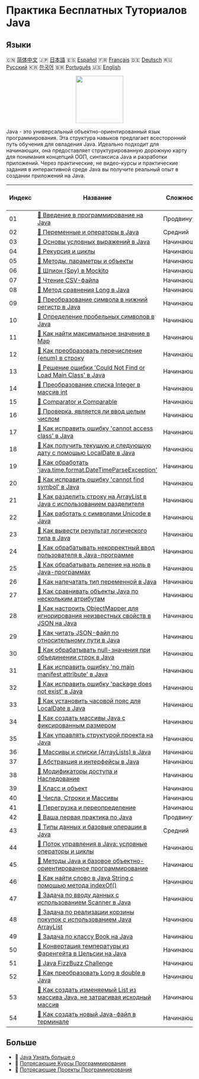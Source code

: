 # Практика Бесплатных Туториалов Java

## Языки

🇨🇳 [简体中文](README_zh.md) 🇯🇵 [日本語](README_ja.md) 🇪🇸 [Español](README_es.md) 🇫🇷 [Français](README_fr.md) 🇩🇪 [Deutsch](README_de.md) 🇷🇺 [Русский](README_ru.md) 🇰🇷 [한국어](README_ko.md) 🇧🇷 [Português](README_pt.md) 🇺🇸 [English](README.md) 

<div align="center">
<img width="128px" src="https://file.labex.io/path/vBtgM8cNsQFn.png">
</div>

Java - это универсальный объектно-ориентированный язык программирования. Эта структура навыков предлагает всесторонний путь обучения для овладения Java. Идеально подходит для начинающих, она предоставляет структурированную дорожную карту для понимания концепций ООП, синтаксиса Java и разработки приложений. Через практические, не видео-курсы и практические задания в интерактивной среде Java вы получите реальный опыт в создании приложений на Java.

|   Индекс | Название                                                                                                                                                                                                       | Сложность   | Ссылка на туториал                                                                                                                       |
|----------|----------------------------------------------------------------------------------------------------------------------------------------------------------------------------------------------------------------|-------------|------------------------------------------------------------------------------------------------------------------------------------------|
|       01 | [📖 Введение в программирование на Java](https://labex.io/ru/tutorials/java-introduction-to-java-programming-178546)                                                                                           | Продвинутый | [🔗 View](https://labex.io/ru/tutorials/java-introduction-to-java-programming-178546)                                                    |
|       02 | [📖 Переменные и операторы в Java](https://labex.io/ru/tutorials/java-variables-and-operators-in-java-178553)                                                                                                  | Средний     | [🔗 View](https://labex.io/ru/tutorials/java-variables-and-operators-in-java-178553)                                                     |
|       03 | [📖 Основы условных выражений в Java](https://labex.io/ru/tutorials/java-java-conditional-expressions-fundamentals-178545)                                                                                     | Начинающий  | [🔗 View](https://labex.io/ru/tutorials/java-java-conditional-expressions-fundamentals-178545)                                           |
|       04 | [📖 Рекурсия и циклы](https://labex.io/ru/tutorials/java-recursion-and-loops-178552)                                                                                                                           | Начинающий  | [🔗 View](https://labex.io/ru/tutorials/java-recursion-and-loops-178552)                                                                 |
|       05 | [📖 Методы, параметры и объекты](https://labex.io/ru/tutorials/java-methods-parameters-and-object-178547)                                                                                                      | Начинающий  | [🔗 View](https://labex.io/ru/tutorials/java-methods-parameters-and-object-178547)                                                       |
|       06 | [📖 Шпион (Spy) в Mockito](https://labex.io/ru/tutorials/java-spy-in-mockito-117989)                                                                                                                           | Начинающий  | [🔗 View](https://labex.io/ru/tutorials/java-spy-in-mockito-117989)                                                                      |
|       07 | [📖 Чтение CSV-файла](https://labex.io/ru/tutorials/java-reading-a-csv-file-117982)                                                                                                                            | Начинающий  | [🔗 View](https://labex.io/ru/tutorials/java-reading-a-csv-file-117982)                                                                  |
|       08 | [📖 Метод сравнения Long в Java](https://labex.io/ru/tutorials/java-java-long-compare-method-117868)                                                                                                           | Начинающий  | [🔗 View](https://labex.io/ru/tutorials/java-java-long-compare-method-117868)                                                            |
|       09 | [📖 Преобразование символа в нижний регистр в Java](https://labex.io/ru/tutorials/java-convert-character-to-lowercase-in-java-117580)                                                                          | Начинающий  | [🔗 View](https://labex.io/ru/tutorials/java-convert-character-to-lowercase-in-java-117580)                                              |
|       10 | [📖 Определение пробельных символов в Java](https://labex.io/ru/tutorials/java-determining-space-characters-in-java-117547)                                                                                    | Начинающий  | [🔗 View](https://labex.io/ru/tutorials/java-determining-space-characters-in-java-117547)                                                |
|       11 | [📖 Как найти максимальное значение в Map](https://labex.io/ru/tutorials/java-how-to-find-maximum-value-map-117436)                                                                                            | Начинающий  | [🔗 View](https://labex.io/ru/tutorials/java-how-to-find-maximum-value-map-117436)                                                       |
|       12 | [📖 Как преобразовать перечисление (enum) в строку](https://labex.io/ru/tutorials/java-how-to-convert-enum-to-string-117421)                                                                                   | Начинающий  | [🔗 View](https://labex.io/ru/tutorials/java-how-to-convert-enum-to-string-117421)                                                       |
|       13 | [📖 Решение ошибки 'Could Not Find or Load Main Class' в Java](https://labex.io/ru/tutorials/java-resolving-could-not-find-or-load-main-class-error-in-java-117401)                                            | Начинающий  | [🔗 View](https://labex.io/ru/tutorials/java-resolving-could-not-find-or-load-main-class-error-in-java-117401)                           |
|       14 | [📖 Преобразование списка Integer в массив int](https://labex.io/ru/tutorials/java-convert-integer-list-to-int-array-117397)                                                                                   | Начинающий  | [🔗 View](https://labex.io/ru/tutorials/java-convert-integer-list-to-int-array-117397)                                                   |
|       15 | [📖 Comparator и Comparable](https://labex.io/ru/tutorials/java-comparator-and-comparable-117394)                                                                                                              | Начинающий  | [🔗 View](https://labex.io/ru/tutorials/java-comparator-and-comparable-117394)                                                           |
|       16 | [📖 Проверка, является ли ввод целым числом](https://labex.io/ru/tutorials/java-check-if-input-is-integer-117391)                                                                                              | Начинающий  | [🔗 View](https://labex.io/ru/tutorials/java-check-if-input-is-integer-117391)                                                           |
|       17 | [📖 Как исправить ошибку 'cannot access class' в Java](https://labex.io/ru/tutorials/java-how-to-resolve-cannot-access-class-error-417323)                                                                     | Начинающий  | [🔗 View](https://labex.io/ru/tutorials/java-how-to-resolve-cannot-access-class-error-417323)                                            |
|       18 | [📖 Как получить текущую и следующую дату с помощью LocalDate в Java](https://labex.io/ru/tutorials/java-how-to-get-the-current-date-and-next-date-using-localdate-in-java-414036)                             | Начинающий  | [🔗 View](https://labex.io/ru/tutorials/java-how-to-get-the-current-date-and-next-date-using-localdate-in-java-414036)                   |
|       19 | [📖 Как обработать 'java.time.format.DateTimeParseException'](https://labex.io/ru/tutorials/java-how-to-handle-java-time-format-datetimeparseexception-417320)                                                 | Начинающий  | [🔗 View](https://labex.io/ru/tutorials/java-how-to-handle-java-time-format-datetimeparseexception-417320)                               |
|       20 | [📖 Как исправить ошибку 'cannot find symbol' в Java](https://labex.io/ru/tutorials/java-how-to-resolve-cannot-find-symbol-error-in-java-415709)                                                               | Начинающий  | [🔗 View](https://labex.io/ru/tutorials/java-how-to-resolve-cannot-find-symbol-error-in-java-415709)                                     |
|       21 | [📖 Как разделить строку на ArrayList в Java с использованием разделителя](https://labex.io/ru/tutorials/java-how-to-split-a-string-into-an-arraylist-using-a-delimiter-in-java-415655)                        | Начинающий  | [🔗 View](https://labex.io/ru/tutorials/java-how-to-split-a-string-into-an-arraylist-using-a-delimiter-in-java-415655)                   |
|       22 | [📖 Как работать с символами Unicode в Java](https://labex.io/ru/tutorials/java-how-to-work-with-unicode-characters-in-java-414959)                                                                            | Начинающий  | [🔗 View](https://labex.io/ru/tutorials/java-how-to-work-with-unicode-characters-in-java-414959)                                         |
|       23 | [📖 Как вывести результат логического типа в Java](https://labex.io/ru/tutorials/java-how-to-print-a-java-boolean-result-414108)                                                                               | Начинающий  | [🔗 View](https://labex.io/ru/tutorials/java-how-to-print-a-java-boolean-result-414108)                                                  |
|       24 | [📖 Как обрабатывать некорректный ввод пользователя в Java-программе](https://labex.io/ru/tutorials/java-how-to-handle-invalid-user-input-in-a-java-program-414054)                                            | Начинающий  | [🔗 View](https://labex.io/ru/tutorials/java-how-to-handle-invalid-user-input-in-a-java-program-414054)                                  |
|       25 | [📖 Как обрабатывать деление на ноль в Java-программах](https://labex.io/ru/tutorials/java-how-to-handle-division-by-zero-in-java-programs-414047)                                                             | Начинающий  | [🔗 View](https://labex.io/ru/tutorials/java-how-to-handle-division-by-zero-in-java-programs-414047)                                     |
|       26 | [📖 Как напечатать тип переменной в Java](https://labex.io/ru/tutorials/java-how-to-print-variable-type-in-java-421459)                                                                                        | Начинающий  | [🔗 View](https://labex.io/ru/tutorials/java-how-to-print-variable-type-in-java-421459)                                                  |
|       27 | [📖 Как сравнивать объекты Java по нескольким атрибутам](https://labex.io/ru/tutorials/java-how-to-compare-java-objects-based-on-multiple-attributes-417392)                                                   | Начинающий  | [🔗 View](https://labex.io/ru/tutorials/java-how-to-compare-java-objects-based-on-multiple-attributes-417392)                            |
|       28 | [📖 Как настроить ObjectMapper для игнорирования неизвестных свойств в JSON на Java](https://labex.io/ru/tutorials/java-how-to-configure-objectmapper-to-ignore-unknown-properties-in-json-in-java-417583)     | Начинающий  | [🔗 View](https://labex.io/ru/tutorials/java-how-to-configure-objectmapper-to-ignore-unknown-properties-in-json-in-java-417583)          |
|       29 | [📖 Как читать JSON-файл по относительному пути в Java](https://labex.io/ru/tutorials/java-how-to-read-json-file-from-relative-path-in-java-417587)                                                            | Начинающий  | [🔗 View](https://labex.io/ru/tutorials/java-how-to-read-json-file-from-relative-path-in-java-417587)                                    |
|       30 | [📖 Как обрабатывать null-значения при объединении строк в Java](https://labex.io/ru/tutorials/java-how-to-handle-null-values-when-joining-java-strings-417590)                                                | Начинающий  | [🔗 View](https://labex.io/ru/tutorials/java-how-to-handle-null-values-when-joining-java-strings-417590)                                 |
|       31 | [📖 Как исправить ошибку 'no main manifest attribute' в Java](https://labex.io/ru/tutorials/java-how-to-fix-no-main-manifest-attribute-error-in-java-417707)                                                   | Начинающий  | [🔗 View](https://labex.io/ru/tutorials/java-how-to-fix-no-main-manifest-attribute-error-in-java-417707)                                 |
|       32 | [📖 Как исправить ошибку 'package does not exist' в Java](https://labex.io/ru/tutorials/java-how-to-fix-package-does-not-exist-error-in-java-417708)                                                           | Начинающий  | [🔗 View](https://labex.io/ru/tutorials/java-how-to-fix-package-does-not-exist-error-in-java-417708)                                     |
|       33 | [📖 Как установить часовой пояс для LocalDate в Java](https://labex.io/ru/tutorials/java-how-to-set-time-zone-for-localdate-in-java-417752)                                                                    | Начинающий  | [🔗 View](https://labex.io/ru/tutorials/java-how-to-set-time-zone-for-localdate-in-java-417752)                                          |
|       34 | [📖 Как создать массивы Java с фиксированным размером](https://labex.io/ru/tutorials/java-how-to-create-java-arrays-with-fixed-size-418028)                                                                    | Начинающий  | [🔗 View](https://labex.io/ru/tutorials/java-how-to-create-java-arrays-with-fixed-size-418028)                                           |
|       35 | [📖 Как управлять структурой проекта на Java](https://labex.io/ru/tutorials/java-how-to-manage-java-project-structure-419476)                                                                                  | Начинающий  | [🔗 View](https://labex.io/ru/tutorials/java-how-to-manage-java-project-structure-419476)                                                |
|       36 | [📖 Массивы и списки (ArrayLists) в Java](https://labex.io/ru/tutorials/java-java-arrays-and-arraylists-413820)                                                                                                | Начинающий  | [🔗 View](https://labex.io/ru/tutorials/java-java-arrays-and-arraylists-413820)                                                          |
|       37 | [📖 Абстракция и интерфейсы в Java](https://labex.io/ru/tutorials/java-abstraction-and-interface-178542)                                                                                                       | Начинающий  | [🔗 View](https://labex.io/ru/tutorials/java-abstraction-and-interface-178542)                                                           |
|       38 | [📖 Модификаторы доступа и Наследование](https://labex.io/ru/tutorials/java-access-modifiers-and-inheritance-178543)                                                                                           | Начинающий  | [🔗 View](https://labex.io/ru/tutorials/java-access-modifiers-and-inheritance-178543)                                                    |
|       39 | [📖 Класс и объект](https://labex.io/ru/tutorials/java-class-and-object-178544)                                                                                                                                | Начинающий  | [🔗 View](https://labex.io/ru/tutorials/java-class-and-object-178544)                                                                    |
|       40 | [📖 Числа, Строки и Массивы](https://labex.io/ru/tutorials/java-number-string-and-array-178548)                                                                                                                | Начинающий  | [🔗 View](https://labex.io/ru/tutorials/java-number-string-and-array-178548)                                                             |
|       41 | [📖 Перегрузка и переопределение](https://labex.io/ru/tutorials/java-overloading-and-overriding-178549)                                                                                                        | Начинающий  | [🔗 View](https://labex.io/ru/tutorials/java-overloading-and-overriding-178549)                                                          |
|       42 | [📖 Ваша первая практика по Java](https://labex.io/ru/tutorials/java-your-first-java-lab-411751)                                                                                                               | Продвинутый | [🔗 View](https://labex.io/ru/tutorials/java-your-first-java-lab-411751)                                                                 |
|       43 | [📖 Типы данных и базовые операции в Java](https://labex.io/ru/tutorials/java-java-data-types-and-basic-operations-413744)                                                                                     | Средний     | [🔗 View](https://labex.io/ru/tutorials/java-java-data-types-and-basic-operations-413744)                                                |
|       44 | [📖 Поток управления в Java: условные операторы и циклы](https://labex.io/ru/tutorials/java-java-control-flow-conditionals-and-loops-413751)                                                                   | Начинающий  | [🔗 View](https://labex.io/ru/tutorials/java-java-control-flow-conditionals-and-loops-413751)                                            |
|       45 | [📖 Методы Java и базовое объектно-ориентированное программирование](https://labex.io/ru/tutorials/java-java-methods-and-basic-object-oriented-programming-413809)                                             | Начинающий  | [🔗 View](https://labex.io/ru/tutorials/java-java-methods-and-basic-object-oriented-programming-413809)                                  |
|       46 | [📖 Как найти слово в Java String с помощью метода indexOf()](https://labex.io/ru/tutorials/java-how-to-find-a-word-in-a-java-string-using-the-indexof-method-414025)                                          | Начинающий  | [🔗 View](https://labex.io/ru/tutorials/java-how-to-find-a-word-in-a-java-string-using-the-indexof-method-414025)                        |
|       47 | [📖 Задача по вводу данных с использованием Scanner в Java](https://labex.io/ru/tutorials/java-java-scanner-input-challenge-413835)                                                                            | Начинающий  | [🔗 View](https://labex.io/ru/tutorials/java-java-scanner-input-challenge-413835)                                                        |
|       48 | [📖 Задача по реализации корзины покупок с использованием Java ArrayList](https://labex.io/ru/tutorials/java-java-arraylist-shopping-cart-challenge-413849)                                                    | Начинающий  | [🔗 View](https://labex.io/ru/tutorials/java-java-arraylist-shopping-cart-challenge-413849)                                              |
|       49 | [📖 Задача по классу Book на Java](https://labex.io/ru/tutorials/java-java-book-class-challenge-413850)                                                                                                        | Начинающий  | [🔗 View](https://labex.io/ru/tutorials/java-java-book-class-challenge-413850)                                                           |
|       50 | [📖 Конвертация температуры из Фаренгейта в Цельсии на Java](https://labex.io/ru/tutorials/java-java-fahrenheit-to-celsius-conversion-413851)                                                                  | Начинающий  | [🔗 View](https://labex.io/ru/tutorials/java-java-fahrenheit-to-celsius-conversion-413851)                                               |
|       51 | [📖 Java FizzBuzz Challenge](https://labex.io/ru/tutorials/java-java-fizzbuzz-challenge-413852)                                                                                                                | Начинающий  | [🔗 View](https://labex.io/ru/tutorials/java-java-fizzbuzz-challenge-413852)                                                             |
|       52 | [📖 Как преобразовать Long в double в Java](https://labex.io/ru/tutorials/java-how-to-convert-a-long-to-a-double-in-java-413969)                                                                               | Начинающий  | [🔗 View](https://labex.io/ru/tutorials/java-how-to-convert-a-long-to-a-double-in-java-413969)                                           |
|       53 | [📖 Как создать изменяемый List из массива Java, не затрагивая исходный массив](https://labex.io/ru/tutorials/java-how-to-create-a-mutable-list-from-a-java-array-without-affecting-the-original-array-413983) | Начинающий  | [🔗 View](https://labex.io/ru/tutorials/java-how-to-create-a-mutable-list-from-a-java-array-without-affecting-the-original-array-413983) |
|       54 | [📖 Как создать новый Java-файл в терминале](https://labex.io/ru/tutorials/java-how-to-create-a-new-java-file-in-the-terminal-413984)                                                                          | Начинающий  | [🔗 View](https://labex.io/ru/tutorials/java-how-to-create-a-new-java-file-in-the-terminal-413984)                                       |

## Больше

- 🔗 [Java Узнать больше о](https://labex.io/ru/skilltrees/java)
- 🔗 [Потрясающие Курсы Программирования](https://github.com/labex-labs/awesome-programming-courses)
- 🔗 [Потрясающие Проекты Программирования](https://github.com/labex-labs/awesome-programming-projects)

